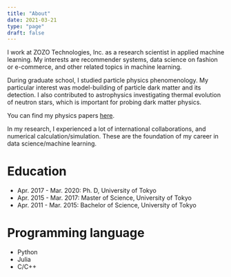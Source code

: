 ```yaml
---
title: "About"
date: 2021-03-21
type: "page"
draft: false
---
```


I work at ZOZO Technologies, Inc. as a research scientist in applied machine learning.
My interests are recommender systems, data science on fashion or e-commerce, and other related topics in machine learning.

During graduate school, I studied particle physics phenomenology. 
My particular interest was model-building of particle dark matter and its detection.
I also contributed to astrophysics investigating thermal evolution of neutron stars, which is  important for probing dark matter physics.

You can find my physics papers [here](https://inspirehep.net/authors/1284683?ui-citation-summary=true).

In my research, I experienced a lot of international collaborations, and numerical calculation/simulation. These are the foundation of my career in data science/machine learning.



# Education
- Apr. 2017 - Mar. 2020: Ph. D, University of Tokyo
- Apr. 2015 - Mar. 2017: Master of Science, University of Tokyo
- Apr. 2011 - Mar. 2015: Bachelor of Science, University of Tokyo


# Programming language
- Python
- Julia
- C/C++